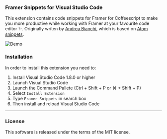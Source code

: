 ### Framer Snippets for Visual Studio Code
This extension contains code snippets for Framer for Coffeescript to make you more productive while working with Framer at your favourite code editor ✨. Originally writen by [Andrea Bianchi](https://github.com/makinteract), which is based on [Atom snippets](https://github.com/makinteract/FramerTools/blob/master/editors/atom/snippets.cson). 

![Demo](https://user-images.githubusercontent.com/4648648/36075444-a775082e-0f81-11e8-90af-ca3ff8df7cca.gif)

### Installation
In order to install this extension you need to:
1. Install Visual Studio Code 1.8.0 or higher
2. Launch Visual Studio Code
3. Launch the Command Pallete (Ctrl + Shift + P or ⌘ + Shift + P)
4. Select `Install Extension`
5. Type `Framer Snippets` in search box
6. Then install and reload Visual Studio Code

---

### License
This software is released under the terms of the MIT license.